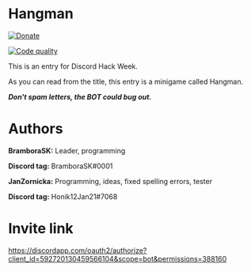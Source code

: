 # Hangman

[![Donate](https://img.shields.io/badge/Donate-PayPal-green.svg)](https://paypal.me/BramboraSK)

[![Code quality](https://codecov.io/gh/BramboraSK/Hangman/branch/master/graph/badge.svg)](https://codecov.io/gh/BramboraSK/Hangman)



This is an entry for Discord Hack Week.

As you can read from the title, this entry is a minigame called Hangman.

***Don't spam letters, the BOT could bug out.***

# Authors

**BramboraSK:** Leader, programming

**Discord tag:** BramboraSK#0001





**JanZornicka:** Programming, ideas, fixed spelling errors, tester

**Discord tag:** Honik12Jan21#7068

# Invite link

https://discordapp.com/oauth2/authorize?client_id=592720130459566104&scope=bot&permissions=388160
